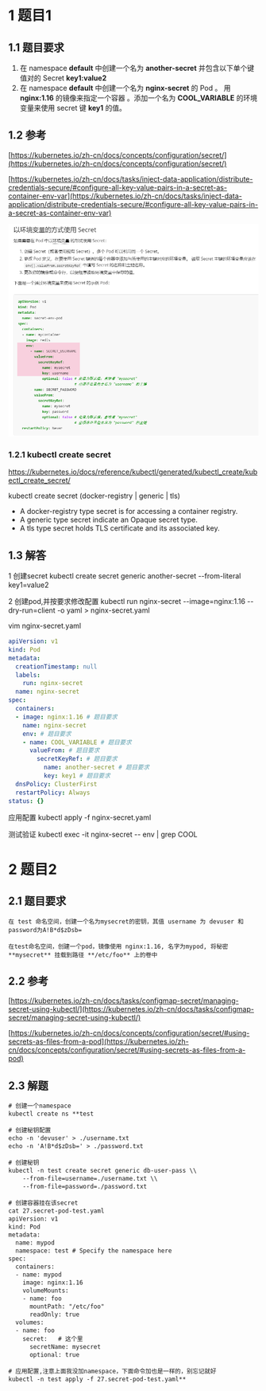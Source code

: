 

# 1 题目1
## 1.1 题目要求

1. 在 namespace **default** 中创建一个名为 **another-secret** 并包含以下单个键值对的 Secret **key1:value2**
2. 在 namespace **default** 中创建一个名为 **nginx-secret** 的 Pod 。 用 **nginx:1.16** 的镜像来指定一个容器 。添加一个名为 **COOL_VARIABLE** 的环境变量来使用 secret 键 **key1** 的值。

## 1.2 参考

[https://kubernetes.io/zh-cn/docs/concepts/configuration/secret/](https://kubernetes.io/zh-cn/docs/concepts/configuration/secret/)

[https://kubernetes.io/zh-cn/docs/tasks/inject-data-application/distribute-credentials-secure/#configure-all-key-value-pairs-in-a-secret-as-container-env-var](https://kubernetes.io/zh-cn/docs/tasks/inject-data-application/distribute-credentials-secure/#configure-all-key-value-pairs-in-a-secret-as-container-env-var)

![](image/image-75.png)

### 1.2.1 kubectl create secret
https://kubernetes.io/docs/reference/kubectl/generated/kubectl_create/kubectl_create_secret/

kubectl create secret (docker-registry | generic | tls)
- A docker-registry type secret is for accessing a container registry.
- A generic type secret indicate an Opaque secret type.
- A tls type secret holds TLS certificate and its associated key.

## 1.3 解答


1 创建secret
kubectl create secret generic another-secret --from-literal key1=value2 

2 创建pod,并按要求修改配置
kubectl run nginx-secret --image=nginx:1.16 --dry-run=client -o yaml  > nginx-secret.yaml

vim nginx-secret.yaml
```yaml
apiVersion: v1
kind: Pod
metadata:
  creationTimestamp: null
  labels:
    run: nginx-secret
  name: nginx-secret
spec:
  containers:
  - image: nginx:1.16 # 题目要求
    name: nginx-secret
    env: # 题目要求
    - name: COOL_VARIABLE # 题目要求
      valueFrom: # 题目要求
        secretKeyRef: # 题目要求
          name: another-secret # 题目要求
          key: key1 # 题目要求
  dnsPolicy: ClusterFirst
  restartPolicy: Always
status: {}
```

应用配置
kubectl apply -f nginx-secret.yaml

测试验证
kubectl exec -it nginx-secret -- env | grep COOL


# 2 题目2

## 2.1 题目要求

```
在 test 命名空间，创建一个名为mysecret的密钥，其值 username 为 devuser 和 password为A!B*d$zDsb=

在test命名空间，创建一个pod，镜像使用 nginx:1.16, 名字为mypod, 将秘密 **mysecret** 挂载到路径 **/etc/foo** 上的卷中
```

## 2.2 参考

[https://kubernetes.io/zh-cn/docs/tasks/configmap-secret/managing-secret-using-kubectl/](https://kubernetes.io/zh-cn/docs/tasks/configmap-secret/managing-secret-using-kubectl/)

[https://kubernetes.io/zh-cn/docs/concepts/configuration/secret/#using-secrets-as-files-from-a-pod](https://kubernetes.io/zh-cn/docs/concepts/configuration/secret/#using-secrets-as-files-from-a-pod)

## 2.3 解题 

```
# 创建一个namespace
kubectl create ns **test

# 创建秘钥配置
echo -n 'devuser' > ./username.txt
echo -n 'A!B*d$zDsb=' > ./password.txt

# 创建秘钥
kubectl -n test create secret generic db-user-pass \\
    --from-file=username=./username.txt \\
    --from-file=password=./password.txt

# 创建容器挂在该secret
cat 27.secret-pod-test.yaml
apiVersion: v1
kind: Pod
metadata:
  name: mypod
  namespace: test # Specify the namespace here
spec:
  containers:
  - name: mypod
    image: nginx:1.16
    volumeMounts:
    - name: foo
      mountPath: "/etc/foo"
      readOnly: true
  volumes:
  - name: foo
    secret:   # 这个里
      secretName: mysecret
      optional: true

# 应用配置,注意上面我没加namespace，下面命令加也是一样的，别忘记就好
kubectl -n test apply -f 27.secret-pod-test.yaml**

```
